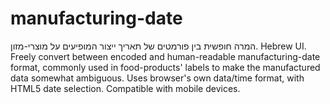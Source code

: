 # manufacturing-date
המרה חופשית בין פורמטים של תאריך ייצור המופיעים על מוצרי-מזון. Hebrew UI. Freely convert between encoded and human-readable manufacturing-date format, commonly used in food-products' labels to make the manufactured data somewhat ambiguous. Uses browser's own data/time format, with HTML5 date selection. Compatible with mobile devices.
